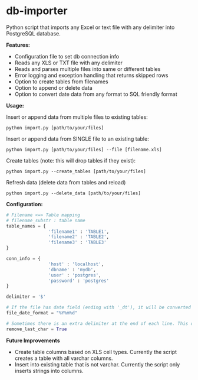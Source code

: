 db-importer
===========

Python script that imports any Excel or text file with any delimiter into PostgreSQL database.

**Features:**

* Configuration file to set db connection info
* Reads any XLS or TXT file with any delimiter
* Reads and parses multiple files into same or different tables
* Error logging and exception handling that returns skipped rows
* Option to create tables from filenames
* Option to append or delete data
* Option to convert date data from any format to SQL friendly format

**Usage:**

Insert or append data from multiple files to existing tables:
```
python import.py [path/to/your/files]
```

Insert or append data from SINGLE file to an existing table:
```
python import.py [path/to/your/files] --file [filename.xls]
```

Create tables (note: this will drop tables if they exist):
```
python import.py --create_tables [path/to/your/files]
```

Refresh data (delete data from tables and reload)
```
python import.py --delete_data [path/to/your/files]
```
	
**Configuration:**
```python
# Filename <=> Table mapping
# filename_substr : table name
table_names = {	
				'filename1' : 'TABLE1',
				'filename2' : 'TABLE2',
				'filename3' : 'TABLE3'
}

conn_info = {
				'host' : 'localhost',
				'dbname' : 'mydb',
				'user' : 'postgres',
				'password' : 'postgres'
}

delimiter = '$'

# If the file has date field (ending with '_dt'), it will be converted into Postgres friendly date (ex: 2012-12-01)
file_date_format = "%Y%m%d"

# Sometimes there is an extra delimiter at the end of each line. This optionally removes the last character of each line. 
remove_last_char = True
```

**Future Improvements**
* Create table columns based on XLS cell types.  Currently the script creates a table with all varchar columns.
* Insert into existing table that is not varchar.  Currently the script only inserts strings into columns.
